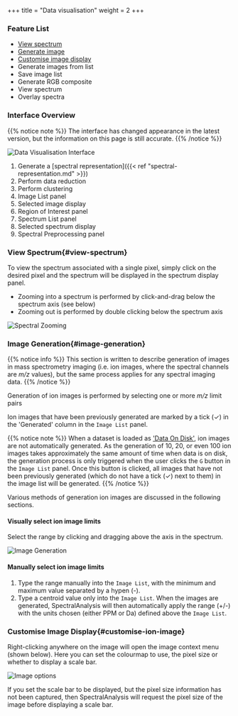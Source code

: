 +++
title = "Data visualisation"
weight = 2
+++

### Feature List
* [View spectrum](#view-spectrum)
* [Generate image](#image-generation)
* [Customise image display](#customise-ion-image)
* Generate images from list
* Save image list
* Generate RGB composite
* View spectrum
* Overlay spectra

### Interface Overview

{{% notice note %}}
The interface has changed appearance in the latest version, but the information on this page is still accurate. 
{{% /notice %}}

![Data Visualisation Interface](/images/SpectralAnalysis-interface-labelled.png)


1. Generate a [spectral representation]({{< ref "spectral-representation.md" >}})
2. Perform data reduction
3. Perform clustering
4. Image List panel
5. Selected image display
6. Region of Interest panel
7. Spectrum List panel
8. Selected spectrum display
9. Spectral Preprocessing panel

### View Spectrum{#view-spectrum}
To view the spectrum associated with a single pixel, simply click on the desired pixel and the spectrum will be displayed in the spectrum display panel.

* Zooming into a spectrum is performed by click-and-drag below the spectrum axis (see below)
* Zooming out is performed by double clicking below the spectrum axis

![Spectral Zooming](/images/SpectralAnalysis-interface-zooming.gif)

### Image Generation{#image-generation}

{{% notice info %}}
This section is written to describe generation of images in mass spectrometry imaging (i.e. ion images, where the spectral channels are _m/z_ values), but the same process applies for any spectral imaging data. 
{{% /notice %}}

Generation of ion images is performed by selecting one or more _m/z_ limit pairs

Ion images that have been previously generated are marked by a tick (✓) in the 'Generated' column in the `Image List` panel.


{{% notice note %}}
When a dataset is loaded as ['Data On Disk'](/basic-usage/load-data/data-representation), ion images are not automatically generated. As the generation of 10, 20, or even 100 ion images takes approximately the same amount of time when data is on disk, the generation process is only triggered when the user clicks the `G` button in the `Image List` panel. Once this button is clicked, all images that have not been previously generated (which do not have a tick (✓) next to them) in the image list will be generated.
{{% /notice %}}

Various methods of generation ion images are discussed in the following sections.

#### Visually select ion image limits
Select the range by clicking and dragging above the axis in the spectrum.

![Image Generation](/images/SpectralAnalysis-interface-imageGeneration.gif)

#### Manually select ion image limits 
1. Type the range manually into the `Image List`, with the minimum and maximum value separated by a hypen (-).
2. Type a centroid value only into the `Image List`. When the images are generated, SpectralAnalysis will then automatically apply the range (+/-) with the units chosen (either PPM or Da) defined above the `Image List`.

### Customise Image Display{#customise-ion-image}
Right-clicking anywhere on the image will open the image context menu (shown below). Here you can set the colourmap to use, the pixel size or whether to display a scale bar.

![Image options](/images/SpectralAnalysis-image-options.png)

If you set the scale bar to be displayed, but the pixel size information has not been captured, then SpectralAnalysis will request the pixel size of the image before displaying a scale bar.